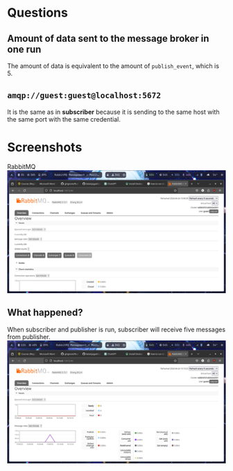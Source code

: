 # Questions
## Amount of data sent to the message broker in one run
The amount of data is equivalent to the amount of `publish_event`, which is 5.

## `amqp://guest:guest@localhost:5672`
It is the same as in **subscriber** because it is sending to the same host with the same port with the same credential.

# Screenshots
RabbitMQ
![Alt text](image.png)

## What happened?
When subscriber and publisher is run, subscriber will receive five messages from publisher.
![Alt text](image-1.png)